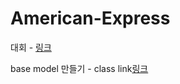 # American-Express

대회 - [링크](https://www.kaggle.com/competitions/amex-default-prediction/overview)

base model 만들기 - class link[링크](https://ldjwj.github.io/ML_Basic_Class/part03_ml/part03_pro_kaggle/amex_01_basemodel_xgbm_2208.html)
